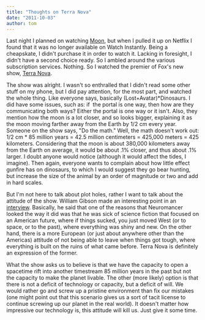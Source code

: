 ```yaml
---
title: "Thoughts on Terra Nova"
date: "2011-10-03"
author: tom
---
```


Last night I planned on watching [Moon](http://tvtropes.org/pmwiki/pmwiki.php/Main/Moon), but when I pulled it up on Netflix I found that it was no longer available on Watch Instantly. Being a cheapskate, I didn't purchase it in order to watch it. Lacking in foresight, I didn't have a second choice ready. So I ambled around the various subscription services. Nothing. So I watched the premier of Fox's new show, [Terra Nova](http://tvtropes.org/pmwiki/pmwiki.php/Series/TerraNova).

The show was alright. I wasn't so enthralled that I didn't read some other stuff on my phone, but I did pay attention, for the most part, and watched the whole thing. Like everyone says, basically (Lost+Avatar)\*Dinosaurs. I did have some issues, such as: if  the portal is one way, then how are they communicating both ways? Either the portal is one way or it isn't. Also, they mention how the moon is a lot closer, and so looks bigger, explaining it as the moon moving farther away from the Earth by 1/2 cm every year. Someone on the show says, "Do the math." Well, the math doesn't work out: 1/2 cm \* 85 million years = 42.5 million centimeters = 425,000 meters = 425 kilometers. Considering that the moon is about 380,000 kilometers away from the Earth on average, it would be about .1% closer, and thus about .1% larger. I doubt anyone would notice (although it would affect the tides, I imagine). Then again, everyone wants to complain about how little effect gunfire has on dinosaurs, to which I would suggest they go bear hunting, but increase the size of the animal by an order of magnitude or two and add in hard scales.

But I'm not here to talk about plot holes, rather I want to talk about the attitude of the show. William Gibson made an interesting point in an [interview](http://www.theatlantic.com/entertainment/archive/2010/09/william-gibson-and-the-future-of-the-future/62863/). Basically, he said that one of the reasons that Neuromancer looked the way it did was that he was sick of science fiction that focused on an American future, where if things sucked, you just moved West (or to space, or to the past), where everything was shiny and new. On the other hand, there is a more European (or just about anywhere other than the Americas) attitude of not being able to leave when things got tough, where everything is built on the ruins of what came before. Terra Nova is definitely an expression of the former.

What the show asks us to believe is that we have the capacity to open a spacetime rift into another timestream 85 million years in the past but not the capacity to make the planet livable. The other (more likely) option is that there is not a deficit of technology or capacity, but a deficit of will. We would rather go and screw up a pristine environment than fix our mistakes (one might point out that this scenario gives us a sort of tacit license to continue screwing up our planet in the real world). It doesn't matter how impressive our technology is, this attitude will kill us. Just give it some time.
